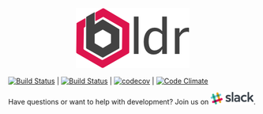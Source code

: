 <p align="center"><img src="/docs/assets/logo-small.png"></p>

[![Build Status](https://drone.boldr.io/api/badges/boldr/boldr-ui/status.svg)](https://drone.boldr.io/boldr/boldr-ui) |
[![Build Status](https://travis-ci.org/boldr/boldr-ui.svg?branch=master)](https://travis-ci.org/boldr/boldr-ui) |  [![codecov](https://codecov.io/gh/boldr/boldr-ui/branch/master/graph/badge.svg)](https://codecov.io/gh/boldr/boldr-ui) |  [![Code Climate](https://codeclimate.com/github/boldr/boldr-ui/badges/gpa.svg)](https://codeclimate.com/github/boldr/boldr-ui)


Have questions or want to help with development? Join us on <a href="https://slack.boldr.io" target="blank"><img src="/docs/assets/slack-logo.png" height="25" /></a>.
